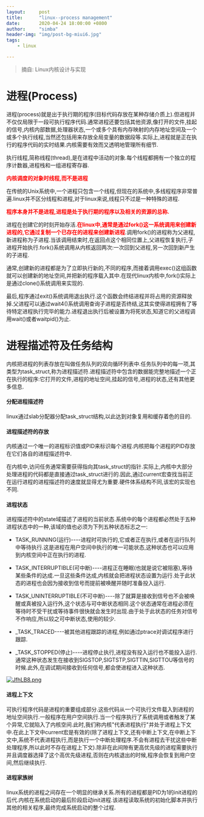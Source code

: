 ```yaml
---
layout:     post
title:      "linux--process management"
date:       2020-04-24 18:00:00 +0800
author:     "simba"
header-img: "img/post-bg-miui6.jpg"
tags:
    - linux

---
```


> 摘自: Linux内核设计与实现


#	进程(Process)

进程(process)就是出于执行期的程序(目标代码存放在某种存储介质上).但进程并不仅仅局限于一段可执行程序代码.通常进程还要包括其他资源,像打开的文件,挂起的信号,内核内部数据,处理器状态,一个或多个具有内存映射的内存地址空间及一个或多个执行线程,当然还包括用来存放全局变量的数据段等.实际上,进程就是正在执行的程序代码的实时结果.内核需要有效而又透明地管理所有细节.

执行线程,简称线程(thread),是在进程中活动的对象.每个线程都拥有一个独立的程序计数器,进程栈和一组进程寄存器.

**<font color="red">内核调度的对象时线程,而不是进程</font>**

在传统的Unix系统中,一个进程只包含一个线程,但现在的系统中,多线程程序非常普遍.linux并不区分线程和进程,对于linux来说,线程只不过是一种特殊的进程.

**<font color="red">程序本身并不是进程,进程是处于执行期的程序以及相关的资源的总称.</font>**

进程在创建它的时刻开始存活.**<font color="red">在linux中,通常是通过fork()这一系统调用来创建新进程的,它通过复制一个已存在的进程来创建新进程</font>**.调用fork()的进程称为父进程,新进程称为子进程.当该调用结束时,在返回点这个相同位置上,父进程恢复执行,子进程开始执行.fork()系统调用从内核返回两次:一次回到父进程,另一次回到新产生的子进程.

通常,创建新的进程都是为了立即执行新的,不同的程序,而接着调用exec()这组函数就可以创建新的地址空间,并把新的程序载入其中.在现代linux内核中,fork()实际上是通过clone()系统调用来实现的.

最后,程序通过exit()系统调用退出执行.这个函数会终结进程并将占用的资源释放掉.父进程可以通过wait4()系统调用查询子进程是否终结,这其实使得进程拥有了等待特定进程执行完毕的能力.进程退出执行后被设置为将死状态,知道它的父进程调用wait()或者waitpid()为止.



#	进程描述符及任务结构

内核把进程的列表存放在叫做任务队列的双向循环列表中.任务队列中的每一项,其类型为task_struct,称为进程描述符.进程描述符中包含的数据能完整地描述一个正在执行的程序:它打开的文件,进程的地址空间,挂起的信号,进程的状态,还有其他更多信息.


####	分配进程描述符

linux通过slab分配器分配task_struct结构,以此达到对象复用和缓存着色的目的.


####	进程描述符的存放

内核通过一个唯一的进程标识值或PID来标识每个进程.内核把每个进程的PID存放在它们各自的进程描述符中.

在内核中,访问任务通常需要获得指向其task_struct的指针.实际上,内核中大部分处理进程的代码都是直接通过task_struct进行的.因此,通过current宏查找当前正在运行进程的进程描述符的速度就显得尤为重要.硬件体系结构不同,该宏的实现也不同.


####	进程状态

进程描述符中的state域描述了进程的当前状态.系统中的每个进程都必然处于五种进程状态中的一种,该域的值也必须为下列五种状态标志之一:

*	TASK_RUNNING(运行)----进程时可执行的,它或者正在执行,或者在运行队列中等待执行.这是进程在用户空间中执行的唯一可能状态,这种状态也可以应用到内核空间中正在执行的进程.

*	TASK_INTERRUPTIBLE(可中断)----进程正在睡眠(也就是说它被阻塞),等待某些条件的达成.一旦这些条件达成,内核就会把进程状态设置为运行.处于此状态的进程也会因为接收到信号而提前被唤醒并随时准备投入运行.

*	TASK_UNINTERRUPTIBLE(不可中断)----除了就算是接收到信号也不会被唤醒或真被投入运行外,这个状态与可中断状态相同.这个状态通常在进程必须在等待时不受干扰或等待事件很快就会发生时出现.由于处于此状态的任务对信号不作响应,所以较之可中断状态,使用的较少.

*	_TASK_TRACED----被其他进程跟踪的进程,例如通过ptrace对调试程序进行跟踪.

*	_TASK_STOPPED(停止)----进程停止执行,进程没有投入运行也不能投入运行.通常这种状态发生在接收到SIGSTOP,SIGTSTP,SIGTTIN,SIGTTOU等信号的时候.此外,在调试期间接收到任何信号,都会使进程进入这种状态.

[![JfhLB8.png](https://s1.ax1x.com/2020/04/27/JfhLB8.png)](https://imgchr.com/i/JfhLB8)


####	进程上下文

可执行程序代码是进程的重要组成部分.这些代码从一个可执行文件载入到进程的地址空间执行.一般程序在用户空间执行.当一个程序执行了系统调用或者触发了某个异常,它就陷入了内核空间.此时,我们称内核"代表进程执行"并处于进程上下文中.在此上下文中current宏是有效的(除了进程上下文,还有中断上下文,在中断上下文中,系统不代表进程执行,而是执行一个中断处理程序.不会有进程去干扰这些中断处理程序,所以此时不存在进程上下文).除非在此间隙有更高优先级的进程需要执行并且调度器选择了这个高优先级进程,否则在内核退出的时候,程序会恢复到用户空间,然后继续执行.


####	进程家族树

linux系统的进程之间存在一个明显的继承关系.所有的进程都是PID为1的init进程的后代.内核在系统启动的最后阶段启动init进程.该进程读取系统的初始化脚本并执行其他的相关程序,最终完成系统启动的整个过程.

